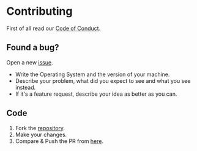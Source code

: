 # Contributing

First of all read our [Code of Conduct](CODE_OF_CONDUCT.md).

## Found a bug?

Open a new [issue](https://github.com/kataras/compress/issues/new).
 * Write the Operating System and the version of your machine.
 * Describe your problem, what did you expect to see and what you see instead.
 * If it's a feature request, describe your idea as better as you can.

## Code

1. Fork the [repository](https://github.com/kataras/compress).
2. Make your changes.
3. Compare & Push the PR from [here](https://github.com/kataras/compress/compare).
